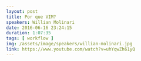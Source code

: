 ```yaml
---
layout: post
title: Por que VIM? 
speakers: Willian Molinari
date: 2016-06-16 23:24:15
duration: 1:07:35
tags: [ workflow ]
img: /assets/image/speakers/willian-molinari.jpg
link: https://www.youtube.com/watch?v=uhYqwZh61yQ
---
```

